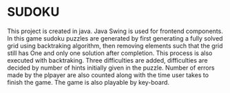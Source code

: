 # SUDOKU
This project is created in java. Java Swing is used for frontend components.
In this game sudoku puzzles are generated by first generating a fully solved grid using backtraking algorithm, then removing elements such that the grid still has One and only one solution after completion. This process is also executed with backtraking.
Three difficulties are added, difficulties are decided by number of hints initially given in the puzzle.
Number of errors made by the plpayer are also counted along with the time user takes to finish the game.
The game is also playable by key-board.

